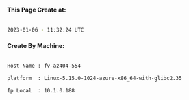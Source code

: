 
   
#### This Page Create at:

```bash

2023-01-06 - 11:32:24 UTC

```

#### Create By Machine:

```bash

Host Name : fv-az404-554

platform  : Linux-5.15.0-1024-azure-x86_64-with-glibc2.35

Ip Local  : 10.1.0.188

```

